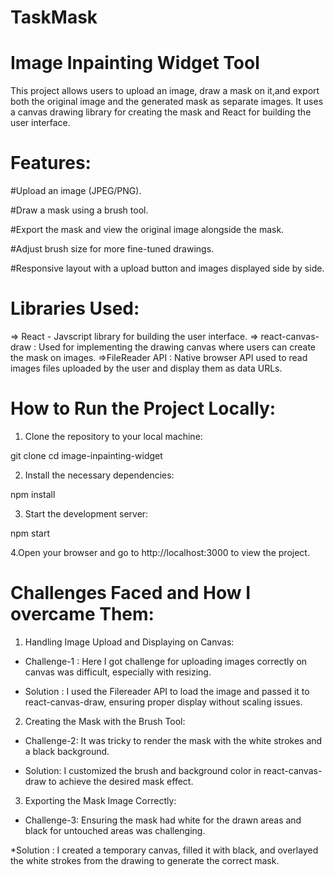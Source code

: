 # TaskMask
# Image Inpainting Widget Tool 

This project allows users to upload an image, draw a mask on it,and export both the original image and the generated mask as separate images. It uses a canvas drawing library for creating the mask and React for building the user interface. 

# Features: 
 
#Upload an image (JPEG/PNG).

#Draw a mask using a brush tool.

#Export the mask and view the original image alongside the mask.

#Adjust brush size for more fine-tuned drawings.

#Responsive layout with a  upload button and images displayed side by side.

# Libraries Used:

 => React - Javscript library for building the user interface.
 => react-canvas-draw : Used for implementing the drawing canvas where users can create the mask on images.
 =>FileReader API : Native browser API used to read images files uploaded by the user and display them as data URLs.

 # How to Run the Project Locally: 

1. Clone the repository to your local machine:

git clone <repository-url>
cd image-inpainting-widget

2. Install the necessary dependencies: 

npm install 

3. Start the development server: 

npm start 

4.Open your browser and go to http://localhost:3000 to view the project.

# Challenges Faced and How I overcame Them: 

1. Handling Image Upload and Displaying on Canvas: 

 * Challenge-1 : Here I got  challenge for  uploading images correctly on canvas was difficult, especially with resizing. 

 * Solution : I used the Filereader API to load the image and passed it to react-canvas-draw, ensuring proper display without scaling issues. 

 2. Creating the Mask with the Brush Tool: 

 * Challenge-2: It was tricky to render the mask with the white strokes and a black background. 

 * Solution: I customized the brush and background color in react-canvas-draw to achieve the desired mask effect. 

 3. Exporting the Mask Image Correctly: 

 * Challenge-3: Ensuring the mask had white for the drawn areas and black for untouched areas was challenging. 

 *Solution : I created a temporary canvas, filled it with black, and overlayed the white strokes from the drawing to generate the correct mask.

